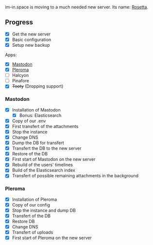 im-in.space is moving to a much needed new server. Its name: [Rosetta](https://rosetta.im-in.space).

## Progress
- [x] Get the new server
- [x] Basic configuration
- [x] Setup new backup

Apps:

- [x] [Mastodon](#Mastodon)
- [x] [Pleroma](#Pleroma)
- [ ] Halcyon 
- [ ] Pinafore
- [x] ~~Tooty~~ (Dropping support)

### Mastodon

- [x] Installation of Mastodon
  - [x] Bonus: Elasticsearch
- [x] Copy of our .env
- [x] First transfert of the attachments
- [x] Stop the instance
- [x] Change DNS
- [x] Dump the DB for transfert
- [x] Transfert the DB to the new server
- [x] Restore of the DB
- [x] First start of Mastodon on the new server
- [x] Rebuild of the users' timelines
- [x] Build of the Elasticsearch index
- [x] Transfert of possible remaining attachments in the background

### Pleroma

- [x] Installation of Pleroma
- [x] Copy of our config
- [x] Stop the instance and dump DB
- [x] Transfert of the DB
- [x] Restore DB
- [x] Change DNS
- [x] Transfert of uploads
- [x] First start of Pleroma on the new server
